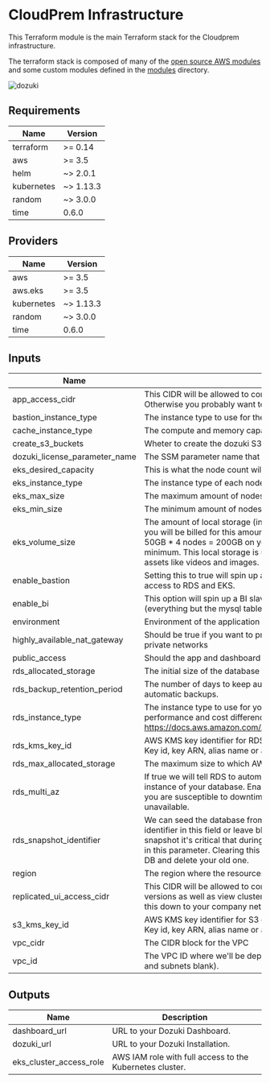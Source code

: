 # CloudPrem Infrastructure

This Terraform module is the main Terraform stack for the Cloudprem infrastructure.

The terraform stack is composed of many of the [open source AWS modules](https://registry.terraform.io/namespaces/terraform-aws-modules) and some custom modules defined in the [modules](./modules) directory.

![dozuki](https://app.lucidchart.com/publicSegments/view/c01199f1-8171-415f-b3ca-09206a593da5/image.png)

<!-- BEGINNING OF PRE-COMMIT-TERRAFORM DOCS HOOK -->
## Requirements

| Name | Version |
|------|---------|
| terraform | >= 0.14 |
| aws | >= 3.5 |
| helm | ~> 2.0.1 |
| kubernetes | ~> 1.13.3 |
| random | ~> 3.0.0 |
| time | 0.6.0 |

## Providers

| Name | Version |
|------|---------|
| aws | >= 3.5 |
| aws.eks | >= 3.5 |
| kubernetes | ~> 1.13.3 |
| random | ~> 3.0.0 |
| time | 0.6.0 |

## Inputs

| Name | Description | Type | Default | Required |
|------|-------------|------|---------|:--------:|
| app\_access\_cidr | This CIDR will be allowed to connect to Dozuki. If running a public site, use the default value. Otherwise you probably want to lock this down to the VPC or your VPN CIDR. | `string` | `"0.0.0.0/0"` | no |
| bastion\_instance\_type | The instance type to use for the bastion host | `string` | `"t3.micro"` | no |
| cache\_instance\_type | The compute and memory capacity of the nodes in the Cache Cluster | `string` | `"cache.t2.small"` | no |
| create\_s3\_buckets | Wheter to create the dozuki S3 buckets or not. | `bool` | `true` | no |
| dozuki\_license\_parameter\_name | The SSM parameter name that stores the Dozuki license file provided to you. | `string` | `"/cloudprem/dev/license"` | no |
| eks\_desired\_capacity | This is what the node count will start out as. | `number` | `"4"` | no |
| eks\_instance\_type | The instance type of each node in the application's EKS worker node group. | `string` | `"t3.medium"` | no |
| eks\_max\_size | The maximum amount of nodes we will autoscale to. | `number` | `"4"` | no |
| eks\_min\_size | The minimum amount of nodes we will autoscale to. | `number` | `"4"` | no |
| eks\_volume\_size | The amount of local storage (in gigabytes) to allocate to each kubernetes node. Keep in mind you will be billed for this amount of storage multiplied by how many nodes you spin up (i.e. 50GB \* 4 nodes = 200GB on your bill). For production installations 50GB should be the minimum. This local storage is used as a temporary holding area for uploaded and in-process assets like videos and images. | `number` | `50` | no |
| enable\_bastion | Setting this to true will spin up an EC2 instance and configure it for this environment for easy access to RDS and EKS. | `bool` | `true` | no |
| enable\_bi | This option will spin up a BI slave of your master database and enable conditional replication (everything but the mysql table will be replicated so you can have custom users). | `bool` | `true` | no |
| environment | Environment of the application | `string` | `"dev"` | no |
| highly\_available\_nat\_gateway | Should be true if you want to provision a highly available NAT Gateway across all of your private networks | `bool` | `false` | no |
| public\_access | Should the app and dashboard be accessible via a publicly routable IP and domain? | `bool` | `true` | no |
| rds\_allocated\_storage | The initial size of the database (Gb) | `number` | `100` | no |
| rds\_backup\_retention\_period | The number of days to keep automatic database backups. Setting this value to 0 disables automatic backups. | `number` | `30` | no |
| rds\_instance\_type | The instance type to use for your database. See this page for a breakdown of the performance and cost differences between the different instance types: https://docs.aws.amazon.com/AmazonRDS/latest/UserGuide/Concepts.DBInstanceClass.html | `string` | `"db.t3.small"` | no |
| rds\_kms\_key\_id | AWS KMS key identifier for RDS encryption. The identifier can be one of the following format: Key id, key ARN, alias name or alias ARN | `string` | `"alias/aws/rds"` | no |
| rds\_max\_allocated\_storage | The maximum size to which AWS will scale the database (Gb) | `number` | `500` | no |
| rds\_multi\_az | If true we will tell RDS to automatically deploy and manage a highly available standby instance of your database. Enabling this doubles the cost of the RDS instance but without it you are susceptible to downtime if the AWS availability zone your RDS instance is in becomes unavailable. | `bool` | `true` | no |
| rds\_snapshot\_identifier | We can seed the database from an existing RDS snapshot in this region. Type the snapshot identifier in this field or leave blank to start with a fresh database. Note: If you do use a snapshot it's critical that during stack updates you continue to include the snapshot identifier in this parameter. Clearing this parameter after using it will cause AWS to spin up a new fresh DB and delete your old one. | `string` | `""` | no |
| region | The region where the resources will be deployed | `string` | `"us-west-2"` | no |
| replicated\_ui\_access\_cidr | This CIDR will be allowed to connect to the app dashboard. This is where you upgrade to new versions as well as view cluster status and start/stop the cluster. You probably want to lock this down to your company network CIDR, especially if you chose 'true' for public access. | `string` | `"0.0.0.0/0"` | no |
| s3\_kms\_key\_id | AWS KMS key identifier for S3 encryption. The identifier can be one of the following format: Key id, key ARN, alias name or alias ARN | `string` | `"alias/aws/s3"` | no |
| vpc\_cidr | The CIDR block for the VPC | `string` | `"172.16.0.0/16"` | no |
| vpc\_id | The VPC ID where we'll be deploying our resources. (If creating a new VPC leave this field and subnets blank). | `string` | `""` | no |

## Outputs

| Name | Description |
|------|-------------|
| dashboard\_url | URL to your Dozuki Dashboard. |
| dozuki\_url | URL to your Dozuki Installation. |
| eks\_cluster\_access\_role | AWS IAM role with full access to the Kubernetes cluster. |

<!-- END OF PRE-COMMIT-TERRAFORM DOCS HOOK -->